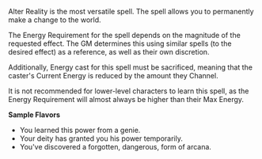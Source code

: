 Alter Reality is the most versatile spell. The spell allows you to permanently make a change to the world. 

The Energy Requirement for the spell depends on the magnitude of the requested effect. The GM determines this using similar spells (to the desired effect) as a reference, as well as their own discretion.

Additionally, Energy cast for this spell must be sacrificed, meaning that the caster's Current Energy is reduced by the amount they Channel. 

It is not recommended for lower-level characters to learn this spell, as the Energy Requirement will almost always be higher than their Max Energy.

 **Sample Flavors**
+ You learned this power from a genie.
+ Your deity has granted you his power temporarily.
+ You've discovered a forgotten, dangerous, form of arcana.